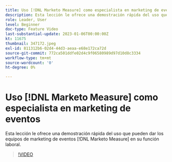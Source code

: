```yaml
---
title: Uso [!DNL Marketo Measure] como especialista en marketing de eventos
description: Esta lección le ofrece una demostración rápida del uso que pueden dar los equipos de marketing de eventos [!DNL Marketo Measure] en su función laboral.
role: Leader, User
level: Beginner
doc-type: Feature Video
last-substantial-update: 2023-01-06T00:00:00Z
kt: 11675
thumbnail: 347172.jpeg
exl-id: 811312b6-02d4-44d3-aeaa-e68e172ca72d
source-git-commit: 772ca501ddfe02d4c9f06580989d97d10d8c3334
workflow-type: tm+mt
source-wordcount: '0'
ht-degree: 0%

---
```


# Uso [!DNL Marketo Measure] como especialista en marketing de eventos

Esta lección le ofrece una demostración rápida del uso que pueden dar los equipos de marketing de eventos [!DNL Marketo Measure] en su función laboral.

>[!VIDEO](https://video.tv.adobe.com/v/347172/?quality=12&learn=on)
